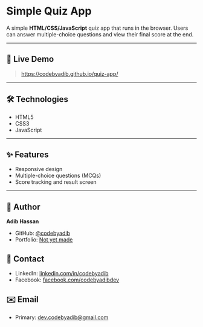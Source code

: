 # Simple Quiz App

A simple **HTML/CSS/JavaScript** quiz app that runs in the browser. Users can answer multiple-choice questions and view their final score at the end.

---

## 🔗 Live Demo
> https://codebyadib.github.io/quiz-app/

---

## 🛠️ Technologies
- HTML5  
- CSS3  
- JavaScript  

---

## ✨ Features
- Responsive design  
- Multiple-choice questions (MCQs)
- Score tracking and result screen  

---

## 👤 Author
**Adib Hassan**  

- GitHub: [@codebyadib](https://github.com/codebyadib)  
- Portfolio: [Not yet made](#)  

## 📮 Contact
- LinkedIn: [linkedin.com/in/codebyadib](linkedin.com/in/codebyadib)  
- Facebook: [facebook.com/codebyadibdev](facebook.com/codebyadibdev)  

## ✉️ Email
- Primary: dev.codebyadib@gmail.com


